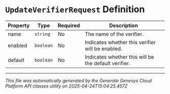 # `UpdateVerifierRequest` Definition

| Property | Type | Required | Description |
|----------|------|----------|-------------|
| name | `string` | No | The name of the verifier. |
| enabled | `boolean` | No | Indicates whether this verifier will be enabled. |
| default | `boolean` | No | Indicates whether this will be the default verifier. |

---

*This file was automatically generated by the Generate Genesys Cloud Platform API classes utility on 2025-04-24T15:04:25.457Z*